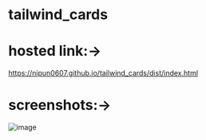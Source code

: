 # tailwind_cards
# hosted link:->
https://nipun0607.github.io/tailwind_cards/dist/index.html
# screenshots:->
![image](https://github.com/nipun0607/tailwind_cards/assets/126556793/dfb4ce3d-6f7f-4ba6-8acf-46ba18bb028f)

